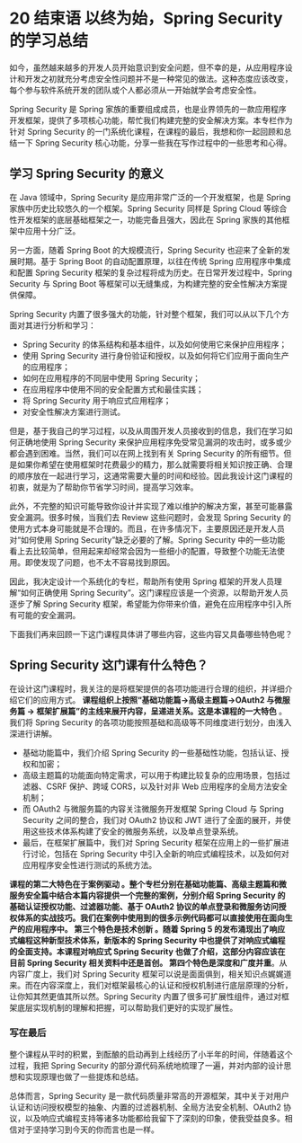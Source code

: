 20 结束语 以终为始，Spring Security 的学习总结
=================================

如今，虽然越来越多的开发人员开始意识到安全问题，但不幸的是，从应用程序设计和开发之初就充分考虑安全性问题并不是一种常见的做法。这种态度应该改变，每个参与软件系统开发的团队或个人都必须从一开始就学会考虑安全性。

Spring Security 是 Spring 家族的重要组成成员，也是业界领先的一款应用程序开发框架，提供了多项核心功能，帮忙我们构建完整的安全解决方案。本专栏作为针对 Spring Security 的一门系统化课程，在课程的最后，我想和你一起回顾和总结一下 Spring Security 核心功能，分享一些我在写作过程中的一些思考和心得。

学习 Spring Security 的意义
----------------------

在 Java 领域中，Spring Security 是应用非常广泛的一个开发框架，也是 Spring 家族中历史比较悠久的一个框架。Spring Security 同样是 Spring Cloud 等综合性开发框架的底层基础框架之一，功能完备且强大，因此在 Spring 家族的其他框架中应用十分广泛。

另一方面，随着 Spring Boot 的大规模流行，Spring Security 也迎来了全新的发展时期。基于 Spring Boot 的自动配置原理，以往在传统 Spring 应用程序中集成和配置 Spring Security 框架的复杂过程将成为历史。在日常开发过程中，Spring Security 与 Spring Boot 等框架可以无缝集成，为构建完整的安全性解决方案提供保障。

Spring Security 内置了很多强大的功能，针对整个框架，我们可以从以下几个方面对其进行分析和学习：

* Spring Security 的体系结构和基本组件，以及如何使用它来保护应用程序；
* 使用 Spring Security 进行身份验证和授权，以及如何将它们应用于面向生产的应用程序；
* 如何在应用程序的不同层中使用 Spring Security；
* 在应用程序中使用不同的安全配置方式和最佳实践；
* 将 Spring Security 用于响应式应用程序；
* 对安全性解决方案进行测试。

但是，基于我自己的学习过程，以及从周围开发人员接收到的信息，我们在学习如何正确地使用 Spring Security 来保护应用程序免受常见漏洞的攻击时，或多或少都会遇到困难。当然，我们可以在网上找到有关 Spring Security 的所有细节。但是如果你希望在使用框架时花费最少的精力，那么就需要将相关知识按正确、合理的顺序放在一起进行学习，这通常需要大量的时间和经验。因此我设计这门课程的初衷，就是为了帮助你节省学习时间，提高学习效率。

此外，不完整的知识可能导致你设计并实现了难以维护的解决方案，甚至可能暴露安全漏洞。很多时候，当我们去 Review 这些问题时，会发现 Spring Security 的使用方式本身可能就是不合理的。而且，在许多情况下，主要原因还是开发人员对“如何使用 Spring Security”缺乏必要的了解。Spring Security 中的一些功能看上去比较简单，但用起来却经常会因为一些细小的配置，导致整个功能无法使用。即使发现了问题，也不太不容易找到原因。

因此，我决定设计一个系统化的专栏，帮助所有使用 Spring 框架的开发人员理解“如何正确使用 Spring Security”。这门课程应该是一个资源，以帮助开发人员逐步了解 Spring Security 框架，希望能为你带来价值，避免在应用程序中引入所有可能的安全漏洞。

下面我们再来回顾一下这门课程具体讲了哪些内容，这些内容又具备哪些特色呢？

Spring Security 这门课有什么特色？
-------------------------

在设计这门课程时，我关注的是将框架提供的各项功能进行合理的组织，并详细介绍它们的应用方式。 **课程组织上按照“基础功能篇→高级主题篇→OAuth2 与微服务篇 → 框架扩展篇”的主线来展开内容，呈递进关系。这是本课程的一大特色** 。我们将 Spring Security 的各项功能按照基础和高级等不同维度进行划分，由浅入深进行讲解。

* 基础功能篇中，我们介绍 Spring Security 的一些基础性功能，包括认证、授权和加密；
* 高级主题篇的功能面向特定需求，可以用于构建比较复杂的应用场景，包括过滤器、CSRF 保护、跨域 CORS，以及针对非 Web 应用程序的全局方法安全机制；
* 而 OAuth2 与微服务篇的内容关注微服务开发框架 Spring Cloud 与 Spring Security 之间的整合，我们对 OAuth2 协议和 JWT 进行了全面的展开，并使用这些技术体系构建了安全的微服务系统，以及单点登录系统。
* 最后，在框架扩展篇中，我们对 Spring Security 框架在应用上的一些扩展进行讨论，包括在 Spring Security 中引入全新的响应式编程技术，以及如何对应用程序安全性进行测试的系统方法。

**课程的第二大特色在于案例驱动 **。整个专栏分别在基础功能篇、高级主题篇和微服务安全篇中结合本篇内容提供一个完整的案例，分别介绍 Spring Security 的基础认证授权功能、过滤器功能、基于 OAuth2 协议的单点登录和微服务访问授权体系的实战技巧。我们在案例中使用到的很多示例代码都可以直接使用在面向生产的应用程序中。** 第三个特色是技术创新 **。随着 Spring 5 的发布涌现出了响应式编程这种新型技术体系，新版本的 Spring Security 中也提供了对响应式编程的全面支持。本课程对响应式 Spring Security 也做了介绍，这部分内容应该在目前 Spring Security 相关资料中还是首创。** 第四个特色是深度和广度并重**。从内容广度上，我们对 Spring Security 框架可以说是面面俱到，相关知识点娓娓道来。而在内容深度上，我们对框架最核心的认证和授权机制进行底层原理的分析，让你知其然更值其所以然。Spring Security 内置了很多可扩展性组件，通过对框架底层实现机制的理解和把握，可以帮助我们更好的实现扩展性。

### 写在最后

整个课程从平时的积累，到酝酿的启动再到上线经历了小半年的时间，伴随着这个过程，我把 Spring Security 的部分源代码系统地梳理了一遍，并对内部的设计思想和实现原理也做了一些提炼和总结。

总体而言，Spring Security 是一款代码质量非常高的开源框架，其中关于对用户认证和访问授权模型的抽象、内置的过滤器机制、全局方法安全机制、OAuth2 协议，以及响应式编程支持等诸多功能都给我留下了深刻的印象，使我受益良多。相信对于坚持学习到今天的你而言也是一样。
